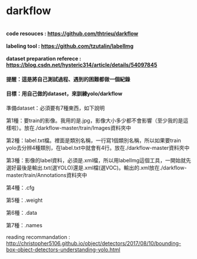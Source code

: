 # darkflow

<br><b>code resouces : https://github.com/thtrieu/darkflow</b></br>
<br><b>labeling tool : https://github.com/tzutalin/labelImg</b></br>
<br><b>dataset preparation referece : https://blog.csdn.net/hysteric314/article/details/54097845</b></br>

<h4>提醒：這是將自己測試過程、遇到的困難都做一個紀錄</h4>

<h4>目標：用自己做的dataset，來訓練yolo/darkflow</h4>

準備dataset：必須要有7種東西，如下說明

第1種：要train的影像。我用的是.jpg，影像大小多少都不會影響（至少我的是這樣啦）。放在./darkflow-master/train/Images資料夾中

第2種：label.txt檔。裡面是類別名稱，一行寫1個類別名稱，所以如果要train yolo去分辨4種類別，在label.txt中就會有4行。放在./darkflow-master資料夾中

第3種：影像的label資料，必須是.xml檔，所以用labelImg這個工具，一開始就先選好最後是輸出.txt(選YOLO)還是.xml檔(選VOC)。輸出的.xml放在./darkflow-master/train/Annotations資料夾中

第4種：.cfg

第5種：.weight

第6種：.data

第7種：.names


reading recommandation : http://christopher5106.github.io/object/detectors/2017/08/10/bounding-box-object-detectors-understanding-yolo.html

